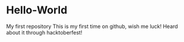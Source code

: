 # Hello-World
My first repository
This is my first time on github, wish me luck! Heard about it through hacktoberfest!

